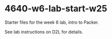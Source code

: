 # 4640-w6-lab-start-w25

Starter files for the week 6 lab, intro to Packer.

See lab instructions on D2L for details.
